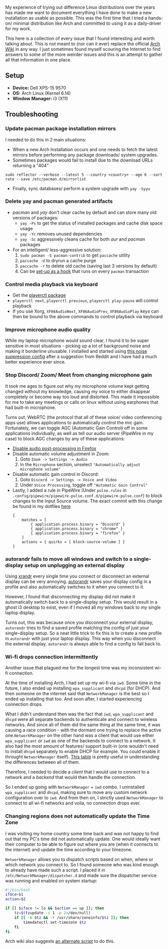 My experience of trying out difference Linux distributions over the years has made
me want to document everything I have done to make a new installation as usable as
possible. This was the first time that I tried a hands-on/ minimal
distribution like Arch and committed to using it as a daily-driver for my work.

This here is a collection of every issue that I found interesting and worth
talking about. This is not meant to (nor can it ever) replace the official
[Arch Wiki](https://wiki.archlinux.org/title/Main_page) in any way.
I just sometimes found myself scouring the Internet to find answers to some of the
more weirder issues and this is an attempt to gather all that information in one place.

## Setup
- **Device:** Dell XPS-15 9570
- **OS:** Arch Linux (Kernel 6.14)
- **Window Manager:** i3 (X11)

## Troubleshooting

### Update pacman package installation mirrors
I needed to do this in 2 main situations:
- When a new Arch Installation occurs and one needs to fetch the
latest mirrors before performing any package downloads/ system upgrades.
- Sometimes packages would fail to install due to the download URLs returning a "404"
```
sudo reflector --verbose --latest 5 --country <country> --age 6 --sort rate --save /etc/pacman.d/mirrorlist
```
- Finally, sync databases/ perform a system upgrade with `yay -Syyu`

### Delete yay and pacman generated artifacts
- _pacman_ and _yay_ don't clear cache by default and can store many old versions
of packages:
    - `yay -Ps` to get the status of installed packages and cache disk space usage
    - `yay -Yc` removes unused dependencies
    - `yay -Sc` aggressively cleans cache for both _aur_ and _pacman_ packages
- For an intelligent/ less-aggressive solution:
    1. `sudo pacman -S pacman-contrib` to get `paccache` utility
    2. `paccache -d` to dryrun a cache purge
    3. `paccache -r` to delete old cache (saving last 3 versions by default)
    4. Can be [set-up as a hook](https://wiki.archlinux.org/title/Pacman#Cleaning_the_package_cache) that runs on every `pacman` transaction

### Control media playback via keyboard
- Get the [playerctl package](https://github.com/altdesktop/playerctl)
- `playerctl next`, `playerctl previous`, `playerctl play-pause` will control playback
- If you use Xorg, `XF86AudioNext`, `XF86AudioPrev`, `XF86AudioPlay` keys can then be
bound to the above commands to control playback via keyboard

### Improve microphone audio quality
While my laptop microphone would sound clear, I found it to be super sensitive in most
situations - picking up a lot of background noise and making it borderline unusable.
I installed and started using [this noise suppression config](https://github.com/werman/noise-suppression-for-voice) after a suggestion from Reddit and I have had a
much better experience ever since.

### Stop Discord/ Zoom/ Meet from changing microphone gain
It took me ages to figure out why my microphone volume kept getting changed without
my knowledge, causing my voice to either disappear completely or become way too loud
and distorted. This made it impossible for me to take any meetings or calls on linux
without using earphones that had built-in microphone.

Turns out, WebRTC (the protocol that all of these voice/ video conferencing apps use)
allows applications to automatically control the mic gain. Fortunately, we can toggle
AGC (Automatic Gain Control) off in some applications individually, as well as tell
our audio server (PipeWire in my case) to block AGC changes by any of these applications:

- [Disable audio post-processing in Firefox](https://wiki.archlinux.org/title/Firefox/Tweaks#Disable_WebRTC_audio_post_processing)
- Disable automatic volume adjustment in Zoom:
    1. Goto `Zoom -> Settings -> Audio`
    2. In the `Microphone` section, unselect `"Automatically adjust microphone volume"`
- Disable automatic gain control in Discord:
    1. Goto `Discord -> Settings -> Voice and Video`
    2. Under `Voice Processing`, toggle off `"Automatic Gain Control"`
- Lastly, I added a rule in PipeWire (Under `pulse.rules` in `.config/pipewire/pipewire-pulse.conf.d/pipewire-pulse.conf`) to block changes to the Input Source volume. The exact commit
with this change be found in my dotfiles [here](https://github.com/m0mosenpai/dotfiles/commit/8a5d37ab53439afee4647b9a357e1044fd18d193#diff-e6066ea2fbd370146b5ae4c6d39d3ad20069ed2aef44d5277e190b3dc81d818d)
    ```
    {
        matches = [
            { application.process.binary = "Discord" }
            { application.process.binary = "chrome" }
            { application.process.binary = "firefox" }
        ]
        actions = { quirks = [ block-source-volume ] }
    }
    ```
### autorandr fails to move all windows and switch to a single-display setup on unplugging an external display
Using [xrandr](https://wiki.archlinux.org/title/Xrandr) every single time you connect
or disconnect an external display can be very annoying. [autorandr](https://github.com/phillipberndt/autorandr) saves your display config in a profile and also automatically switches to it when you connect to it.

However, I found that disconnecting my display did not make it automatically switch
back to a single-display setup. This would result in a ghost i3 desktop to exist,
even if I moved all my windows back to my single laptop display.

Turns out, this was because once you disconnect your external display, `autorandr`
tries to find a saved profile matching the config of just your single-display setup.
So a neat little trick to fix this is to create a new profile in `autorandr` with
just your laptop display. This way when you disconnect the external display, `autorandr`
is always able to find a config to fall back to.

### Wi-fi drops connection intermittently
Another issue that plagued me for the longest time was my inconsistent wi-fi connection.

At the time of installing Arch, I had set up my wi-fi via `iwd`. Some time in the
future, I also ended up installing `wpa_supplicant` and `dhcpd` (for DHCP).
And then someone on the internet said that `NetworkManager` is the best so I ended up
installing that too. And soon after, I started experiencing connection drops.

What I didn't understand then was the fact that `iwd`, `wpa_supplicant` and `dhcpd`
were all separate backends to authenticate and connect to wireless networks. And
since all of them did the same thing at the same time, it was causing a race condition -
with the dormant one trying to replace the active one.`NetworkManager` on the other
hand was a client that would use either `wpa_supplicant` or `iwd` as one of the backends
to connect to a network. It also had the most amount of features/ support built-in
(one wouldn't need to install `dhcpd` separately to enable DHCP for example. You could enable it
throught `NetworkManager` itself). [This table](https://wiki.archlinux.org/title/Network_configuration#Network_managers) is pretty useful in understanding the differences between all
of them.

Therefore, I needed to decide a _client_ that I would
use to connect to a network and a _backend_ that would then handle the connection.

So I ended up going with `NetworkManager` + `iwd` combo. I uninstalled `wpa_supplicant`
and `dhcpd`, making sure to move any custom network configuration over to `iwd`.
And from then on, I strictly used `NetworkManager` to connect to all wi-fi networks
and voila, no connection drops ever.

### Changing regions does not automatically update the Time Zone

I was visiting my home country some time back and was not happy to find out that
my PC's time did not automatically update. One would ideally want their computer
to be able to figure out where you are (when it connects to the internet) and update
the time according to your timezone.

`NetworkManager` allows you to dispatch scripts based on when, where or which network
you connect to. So I found someone who was kind enough to already have made such a
script. I placed it in `/etc/NetworkManager/dispatcher.d` and made sure the dispatcher
service was running and enabled on system startup:

```bash
#!/bin/bash
iface=$1
action=$2

if [[ $iface != lo && $action == up ]]; then
    tz=$(tzupdate -s 1 -p 2>/dev/null)
    if [[ -n $tz && -r /usr/share/zoneinfo/$tz ]]; then
        timedatectl set-timezone $tz
    fi
fi
```

Arch wiki also suggests [an alternate script](https://wiki.archlinux.org/title/System_time#Update_timezone_every_time_NetworkManager_connects_to_a_network) to do this.
